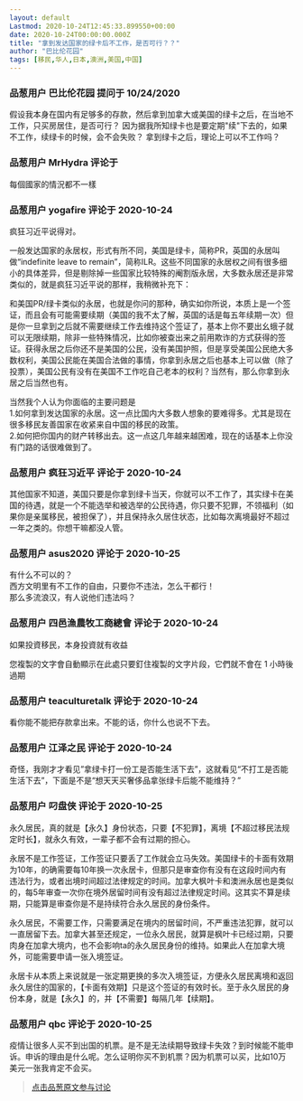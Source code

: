 ```yaml
---
layout: default
Lastmod: 2020-10-24T12:45:33.899550+00:00
date: 2020-10-24T00:00:00.000Z
title: "拿到发达国家的绿卡后不工作，是否可行？？"
author: "巴比伦花园"
tags: [移民,华人,日本,澳洲,美国,中国]
---
```



### 品葱用户 **巴比伦花园** 提问于 10/24/2020
    
假设我本身在国内有足够多的存款，然后拿到加拿大或美国的绿卡之后，在当地不工作，只买房居住，是否可行？ 因为据我所知绿卡也是要定期"续"下去的，如果不工作，续绿卡的时候，会不会失败？ 拿到绿卡之后，理论上可以不工作吗？
    
                

### 品葱用户 **MrHydra** 评论于 
        
每個國家的情況都不一樣
        
                

### 品葱用户 **yogafire** 评论于 2020-10-24
        
疯狂习近平说得对。  
  
一般发达国家的永居权，形式有所不同，美国是绿卡，简称PR，英国的永居叫做“indefinite leave to remain”，简称ILR。这些不同国家的永居权之间有很多细小的具体差异，但是剔除掉一些国家比较特殊的阉割版永居，大多数永居还是非常类似的，就是疯狂习近平说的那样，我稍微补充下：  
  
和美国PR/绿卡类似的永居，也就是你问的那种，确实如你所说，本质上是一个签证，而且会有可能需要续期（美国的我不太了解，英国的话是每五年续期一次）但是你一旦拿到之后就不需要继续工作去维持这个签证了，基本上你不要出幺蛾子就可以无限续期，除非一些特殊情况，比如你被查出来之前用欺诈的方式获得的签证。获得永居之后你还不是美国的公民，没有美国护照，但是享受美国公民绝大多数权利，美国公民能在美国合法做的事情，你拿到永居之后也基本上可以做（除了投票），美国公民有没有在美国不工作吃自己老本的权利？当然有，那么你拿到永居之后当然也有。  
  
当然我个人认为你面临的主要问题是  
1.如何拿到发达国家的永居。这一点比国内大多数人想象的要难得多。尤其是现在很多移民友善国家在收紧来自中国的移民的政策。  
2.如何把你国内的财产转移出去。这一点这几年越来越困难，现在的话基本上你没有门路的话很难做到了。
        
                

### 品葱用户 **疯狂习近平** 评论于 2020-10-24
        
其他国家不知道，美国只要是你拿到绿卡当天，你就可以不工作了，其实绿卡在美国的待遇，就是一个不能选举和被选举的公民待遇，你只要不犯罪，不领福利（如果你是亲属移民，被担保了），并且保持永久居住状态，比如每次离境最好不超过一年之类的。你想干嘛都没人管。
        
                

### 品葱用户 **asus2020** 评论于 2020-10-25
        
有什么不可以的？  
西方文明里有不工作的自由，只要你不违法，怎么干都行！  
那么多流浪汉，有人说他们违法吗？
        
                

### 品葱用户 **四邑漁農牧工商總會** 评论于 2020-10-24
        
如果投資移民，本身投資就有收益  
  
您複製的文字會自動顯示在此處只要釘住複製的文字片段，它們就不會在 1 小時後過期
        
                

### 品葱用户 **teaculturetalk** 评论于 2020-10-24
        
看你能不能把存款拿出来。不能的话，你什么也说不下去。
        
                

### 品葱用户 **江泽之民** 评论于 2020-10-24
        
奇怪，我刚才才看见”拿绿卡打一份工是否能生活下去”，这就看见“不打工是否能生活下去”，下面是不是“想天天买奢侈品拿张绿卡后能不能维持？”
        
                

### 品葱用户 **叼盘侠** 评论于 2020-10-25
        
永久居民，真的就是【永久】身份状态，只要【不犯罪】，离境【不超过移民法规定时长】，就永久有效，一辈子都不会有过期的担心。  
  
永居不是工作签证，工作签证只要丢了工作就会立马失效。美国绿卡的卡面有效期为10年，的确需要每10年换一次永居卡，但那只是审查你有没有在这段时间内有违法行为，或者出境时间超过法律规定的时间。加拿大枫叶卡和澳洲永居也是类似的，每5年审查一次你在境外居留时间有没有超过法律规定时间。这其实不算是续期，只能算是审查你是不是持续符合永久居民的身份条件。  
  
永久居民，不需要工作，只需要满足在境内的居留时间，不严重违法犯罪，就可以一直居留下去。加拿大甚至还规定，一位永久居民，就算是枫叶卡已经过期，只要肉身在加拿大境内，也不会影响ta的永久居民身份的维持。如果此人在加拿大境外，可能需要申请一张入境签证。  
  
永居卡从本质上来说就是一张定期更换的多次入境签证，方便永久居民离境和返回永久居住的国家的，【卡面有效期】只是这个签证的有效时长。至于永久居民的身份本身，就是【永久】的，并【不需要】每隔几年【续期】。
        
                

### 品葱用户 **qbc** 评论于 2020-10-25
        
疫情让很多人买不到出国的机票。是不是无法续期导致绿卡失效？到时候能不能申诉。申诉的理由是什么呢。怎么证明你买不到机票？因为机票可以买，比如10万美元一张我肯定不会买。
        
                





> [点击品葱原文参与讨论](https://pincong.rocks/question/32614)

